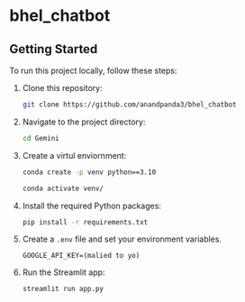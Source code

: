 # bhel_chatbot
## Getting Started

To run this project locally, follow these steps:

1. Clone this repository:

   ```bash
   git clone https://github.com/anandpanda3/bhel_chatbot 
   ```

2. Navigate to the project directory:

   ```bash
   cd Gemini
   ```
3. Create a virtul enviornment:
   ```bash
   conda create -p venv python==3.10

   conda activate venv/


5. Install the required Python packages:

   ```bash
   pip install -r requirements.txt
   ```

6. Create a `.env` file and set your environment variables.

   ```plaintext
   GOOGLE_API_KEY=(malied to yo)
   ```

7. Run the Streamlit app:

   ```bash
   streamlit run app.py
